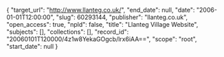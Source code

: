 {
  "target_url": "http://www.llanteg.co.uk/", 
  "end_date": null, 
  "date": "2006-01-01T12:00:00", 
  "slug": 60293144, 
  "publisher": "llanteg.co.uk", 
  "open_access": true, 
  "npld": false, 
  "title": "Llanteg Village Website", 
  "subjects": [], 
  "collections": [], 
  "record_id": "20060101T120000/4z1w8YekaGOgcb/lrx6iAA==", 
  "scope": "root", 
  "start_date": null
}

